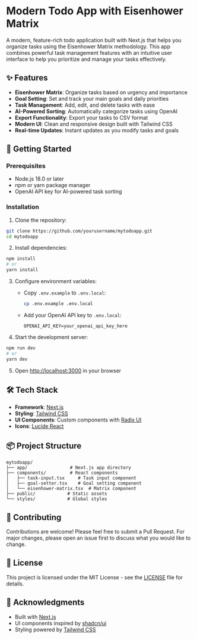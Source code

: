 # Modern Todo App with Eisenhower Matrix

A modern, feature-rich todo application built with Next.js that helps you organize tasks using the Eisenhower Matrix methodology. This app combines powerful task management features with an intuitive user interface to help you prioritize and manage your tasks effectively.

## ✨ Features

- **Eisenhower Matrix**: Organize tasks based on urgency and importance
- **Goal Setting**: Set and track your main goals and daily priorities
- **Task Management**: Add, edit, and delete tasks with ease
- **AI-Powered Sorting**: Automatically categorize tasks using OpenAI
- **Export Functionality**: Export your tasks to CSV format
- **Modern UI**: Clean and responsive design built with Tailwind CSS
- **Real-time Updates**: Instant updates as you modify tasks and goals

## 🚀 Getting Started

### Prerequisites

- Node.js 18.0 or later
- npm or yarn package manager
- OpenAI API key for AI-powered task sorting

### Installation

1. Clone the repository:
```bash
git clone https://github.com/yourusername/mytodoapp.git
cd mytodoapp
```

2. Install dependencies:
```bash
npm install
# or
yarn install
```

3. Configure environment variables:
   - Copy `.env.example` to `.env.local`:
     ```bash
     cp .env.example .env.local
     ```
   - Add your OpenAI API key to `.env.local`:
     ```
     OPENAI_API_KEY=your_openai_api_key_here
     ```

4. Start the development server:
```bash
npm run dev
# or
yarn dev
```

5. Open [http://localhost:3000](http://localhost:3000) in your browser

## 🛠 Tech Stack

- **Framework**: [Next.js](https://nextjs.org)
- **Styling**: [Tailwind CSS](https://tailwindcss.com)
- **UI Components**: Custom components with [Radix UI](https://www.radix-ui.com)
- **Icons**: [Lucide React](https://lucide.dev)

## 📦 Project Structure

```
mytodoapp/
├── app/                # Next.js app directory
├── components/         # React components
│   ├── task-input.tsx     # Task input component
│   ├── goal-setter.tsx    # Goal setting component
│   └── eisenhower-matrix.tsx  # Matrix component
├── public/            # Static assets
└── styles/            # Global styles
```

## 🤝 Contributing

Contributions are welcome! Please feel free to submit a Pull Request. For major changes, please open an issue first to discuss what you would like to change.

## 📝 License

This project is licensed under the MIT License - see the [LICENSE](LICENSE) file for details.

## 🙏 Acknowledgments

- Built with [Next.js](https://nextjs.org)
- UI components inspired by [shadcn/ui](https://ui.shadcn.com)
- Styling powered by [Tailwind CSS](https://tailwindcss.com)
